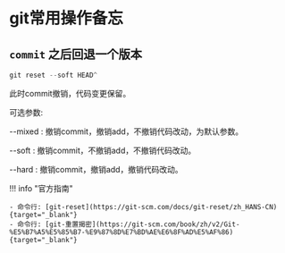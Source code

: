 # git常用操作备忘

## `commit` 之后回退一个版本

```powershell
git reset --soft HEAD^
```

此时commit撤销，代码变更保留。

可选参数:

--mixed
: 撤销commit，撤销add，不撤销代码改动，为默认参数。

--soft
: 撤销commit，不撤销add，不撤销代码改动。

--hard
: 撤销commit，撤销add，撤销代码改动。

!!! info "官方指南"

    - 命令行: [git-reset](https://git-scm.com/docs/git-reset/zh_HANS-CN){target="_blank"}
    - 命令行: [git-重置揭密](https://git-scm.com/book/zh/v2/Git-%E5%B7%A5%E5%85%B7-%E9%87%8D%E7%BD%AE%E6%8F%AD%E5%AF%86){target="_blank"}
